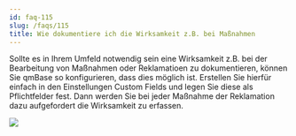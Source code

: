 ```yaml
---
id: faq-115
slug: /faqs/115
title: Wie dokumentiere ich die Wirksamkeit z.B. bei Maßnahmen
---
```

Sollte es in Ihrem Umfeld notwendig sein eine Wirksamkeit z.B. bei der Bearbeitung von Maßnahmen oder Reklamatioen zu dokumentieren, können Sie qmBase so konfigurieren, dass dies möglich ist. Erstellen Sie hierfür einfach in den Einstellungen Custom Fields und legen Sie diese als Pflichtfelder fest. Dann werden Sie bei jeder Maßnahme der Reklamation dazu aufgefordert die Wirksamkeit zu erfassen.

![](https://caqadmin.blob.core.windows.net/faqs/115-images/24f973ca-3139-4d6f-af11-f7eba92ecb8d-mceclip0.png)